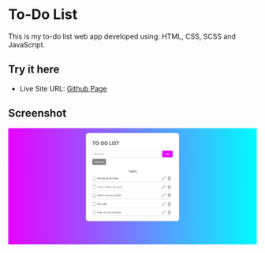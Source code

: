 # To-Do List

This is my to-do list web app developed using: HTML, CSS, SCSS and JavaScript.

## Try it here

- Live Site URL: [Github Page](https://kmiakaeva.github.io/to-do-list/)

## Screenshot

![](img/to-do-list.png)
